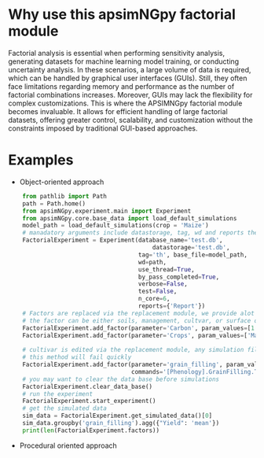 # Why use this apsimNGpy factorial module
Factorial analysis is essential when performing sensitivity analysis, generating datasets for machine learning model training, or conducting uncertainty analysis. In these scenarios, a large volume of data is required, which can be handled by graphical user interfaces (GUIs). Still, they often face limitations regarding memory and performance as the number of factorial combinations increases. Moreover, GUIs may lack the flexibility for complex customizations. This is where the APSIMNGpy factorial module becomes invaluable. It allows for efficient handling of large factorial datasets, offering greater control, scalability, and customization without the constraints imposed by traditional GUI-based approaches.

# Examples

* Object-oriented approach

```python
    from pathlib import Path
    path = Path.home()
    from apsimNGpy.experiment.main import Experiment
    from apsimNGpy.core.base_data import load_default_simulations
    model_path = load_default_simulations(crop = 'Maize')
    # manadatory arguments include datastorage, tag, wd and reports the rest are very optional and are clearly passed as key word argument
    FactorialExperiment = Experiment(database_name='test.db',
                                         datastorage='test.db',
                                     tag='th', base_file=model_path,
                                     wd=path,
                                     use_thread=True,
                                     by_pass_completed=True,
                                     verbose=False,
                                     test=False,
                                     n_core=6,
                                     reports={'Report'})
    # Factors are replaced via the replacement module, we provide alot of abstractions
    # the factor can be either soils, management, cultvar, or surface organic matter factor, management factors are associated with the Manager module or scripts
    FactorialExperiment.add_factor(parameter='Carbon', param_values=[1.4, 2.4, 0.8], factor_type='soils', soil_node='Organic')
    FactorialExperiment.add_factor(parameter='Crops', param_values=['Maize', "Wheat"], factor_type='management', manager_name='Simple '
                                                                                                              'Rotation')
    # cultivar is edited via the replacement module, any simulation file supplied without Replacements for,
    # this method will fail quickly
    FactorialExperiment.add_factor(parameter='grain_filling', param_values=[300, 450, 650, 700, 500], cultivar_name='B_110',
                                   commands='[Phenology].GrainFilling.Target.FixedValue', factor_type='cultivar')
    # you may want to clear the data base before simulations
    FactorialExperiment.clear_data_base()
    # run the experiment
    FactorialExperiment.start_experiment()
    # get the simulated data
    sim_data = FactorialExperiment.get_simulated_data()[0]
    sim_data.groupby('grain_filling').agg({"Yield": 'mean'})
    print(len(FactorialExperiment.factors))

```

* Procedural oriented approach
